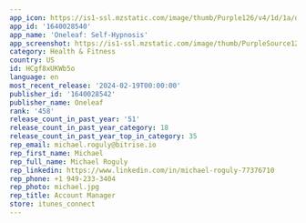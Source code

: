 ```yaml
---
app_icon: https://is1-ssl.mzstatic.com/image/thumb/Purple126/v4/1d/1a/da/1d1ada9c-b0c7-e2fa-c542-c25ac3657897/AppIcon-0-0-1x_U007emarketing-0-7-0-0-85-220.png/1024x1024bb.png
app_id: '1640028540'
app_name: 'Oneleaf: Self-Hypnosis'
app_screenshot: https://is1-ssl.mzstatic.com/image/thumb/PurpleSource126/v4/66/80/e1/6680e1c8-ad98-98d3-98d7-5bd20957d43f/27c8ee82-96e6-4f02-8971-0ad0cee24254_iPhone_13_Pro_Max_-_SLIDE_1.jpg/1284x2778bb.png
category: Health & Fitness
country: US
id: HCgf8xUKWb5o
language: en
most_recent_release: '2024-02-19T00:00:00'
publisher_id: '1640028542'
publisher_name: Oneleaf
rank: '458'
release_count_in_past_year: '51'
release_count_in_past_year_category: 18
release_count_in_past_year_top_in_category: 35
rep_email: michael.roguly@bitrise.io
rep_first_name: Michael
rep_full_name: Michael Roguly
rep_linkedin: https://www.linkedin.com/in/michael-roguly-77376710
rep_phone: +1 949-233-3404
rep_photo: michael.jpg
rep_title: Account Manager
store: itunes_connect
---
```

